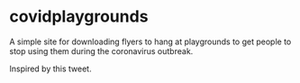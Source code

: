 # covidplaygrounds
 A simple site for downloading flyers to hang at playgrounds to get people to stop using them during the coronavirus outbreak.

 Inspired by this tweet. 
